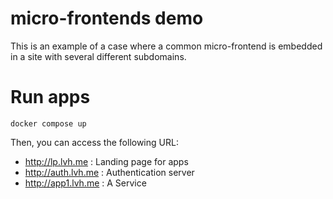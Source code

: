 # micro-frontends demo

This is an example of a case where a common micro-frontend is embedded in a site with several different subdomains.

# Run apps

```
docker compose up
```

Then, you can access the following URL:

- http://lp.lvh.me : Landing page for apps
- http://auth.lvh.me : Authentication server
- http://app1.lvh.me : A Service
